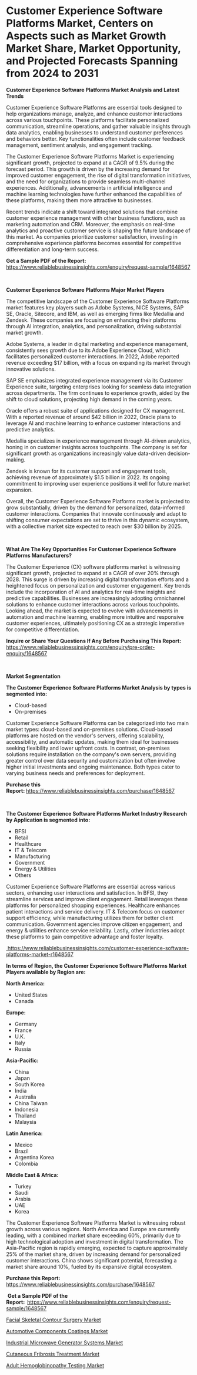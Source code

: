<p><h1>Customer Experience Software Platforms Market, Centers on Aspects such as Market Growth Market Share, Market Opportunity, and Projected Forecasts Spanning from 2024 to 2031</h1></p><p><strong>Customer Experience Software Platforms Market Analysis and Latest Trends</strong></p>
<p><p>Customer Experience Software Platforms are essential tools designed to help organizations manage, analyze, and enhance customer interactions across various touchpoints. These platforms facilitate personalized communication, streamline operations, and gather valuable insights through data analytics, enabling businesses to understand customer preferences and behaviors better. Key functionalities often include customer feedback management, sentiment analysis, and engagement tracking.</p><p>The Customer Experience Software Platforms Market is experiencing significant growth, projected to expand at a CAGR of 9.5% during the forecast period. This growth is driven by the increasing demand for improved customer engagement, the rise of digital transformation initiatives, and the need for organizations to provide seamless multi-channel experiences. Additionally, advancements in artificial intelligence and machine learning technologies have further enhanced the capabilities of these platforms, making them more attractive to businesses.</p><p>Recent trends indicate a shift toward integrated solutions that combine customer experience management with other business functions, such as marketing automation and CRM. Moreover, the emphasis on real-time analytics and proactive customer service is shaping the future landscape of this market. As companies prioritize customer satisfaction, investing in comprehensive experience platforms becomes essential for competitive differentiation and long-term success.</p></p>
<p><strong>Get a Sample PDF of the Report:&nbsp;</strong> <a href="https://www.reliablebusinessinsights.com/enquiry/request-sample/1648567?utm_campaign=39&utm_medium=2&utm_source=Github&utm_content=ia&utm_term=15102024&utm_id=customer-experience-software-platforms">https://www.reliablebusinessinsights.com/enquiry/request-sample/1648567</a></p>
<p>&nbsp;</p>
<p><strong>Customer Experience Software Platforms Major Market Players</strong></p>
<p><p>The competitive landscape of the Customer Experience Software Platforms market features key players such as Adobe Systems, NICE Systems, SAP SE, Oracle, Sitecore, and IBM, as well as emerging firms like Medallia and Zendesk. These companies are focusing on enhancing their platforms through AI integration, analytics, and personalization, driving substantial market growth.</p><p>Adobe Systems, a leader in digital marketing and experience management, consistently sees growth due to its Adobe Experience Cloud, which facilitates personalized customer interactions. In 2022, Adobe reported revenue exceeding $17 billion, with a focus on expanding its market through innovative solutions.</p><p>SAP SE emphasizes integrated experience management via its Customer Experience suite, targeting enterprises looking for seamless data integration across departments. The firm continues to experience growth, aided by the shift to cloud solutions, projecting high demand in the coming years.</p><p>Oracle offers a robust suite of applications designed for CX management. With a reported revenue of around $42 billion in 2022, Oracle plans to leverage AI and machine learning to enhance customer interactions and predictive analytics.</p><p>Medallia specializes in experience management through AI-driven analytics, honing in on customer insights across touchpoints. The company is set for significant growth as organizations increasingly value data-driven decision-making. </p><p>Zendesk is known for its customer support and engagement tools, achieving revenue of approximately $1.5 billion in 2022. Its ongoing commitment to improving user experience positions it well for future market expansion.</p><p>Overall, the Customer Experience Software Platforms market is projected to grow substantially, driven by the demand for personalized, data-informed customer interactions. Companies that innovate continuously and adapt to shifting consumer expectations are set to thrive in this dynamic ecosystem, with a collective market size expected to reach over $30 billion by 2025.</p></p>
<p>&nbsp;</p>
<p><strong>What Are The Key Opportunities For Customer Experience Software Platforms Manufacturers?</strong></p>
<p><p>The Customer Experience (CX) software platforms market is witnessing significant growth, projected to expand at a CAGR of over 20% through 2028. This surge is driven by increasing digital transformation efforts and a heightened focus on personalization and customer engagement. Key trends include the incorporation of AI and analytics for real-time insights and predictive capabilities. Businesses are increasingly adopting omnichannel solutions to enhance customer interactions across various touchpoints. Looking ahead, the market is expected to evolve with advancements in automation and machine learning, enabling more intuitive and responsive customer experiences, ultimately positioning CX as a strategic imperative for competitive differentiation.</p></p>
<p><strong>Inquire or Share Your Questions If Any Before Purchasing This Report:</strong> <a href="https://www.reliablebusinessinsights.com/enquiry/pre-order-enquiry/1648567?utm_campaign=39&utm_medium=2&utm_source=Github&utm_content=ia&utm_term=15102024&utm_id=customer-experience-software-platforms">https://www.reliablebusinessinsights.com/enquiry/pre-order-enquiry/1648567</a></p>
<p>&nbsp;</p>
<p><strong>Market Segmentation</strong></p>
<p><strong>The Customer Experience Software Platforms Market Analysis by types is segmented into:</strong></p>
<p><ul><li>Cloud-based</li><li>On-premises</li></ul></p>
<p><p>Customer Experience Software Platforms can be categorized into two main market types: cloud-based and on-premises solutions. Cloud-based platforms are hosted on the vendor's servers, offering scalability, accessibility, and automatic updates, making them ideal for businesses seeking flexibility and lower upfront costs. In contrast, on-premises solutions require installation on the company's own servers, providing greater control over data security and customization but often involve higher initial investments and ongoing maintenance. Both types cater to varying business needs and preferences for deployment.</p></p>
<p><strong>Purchase this Report:&nbsp;</strong><a href="https://www.reliablebusinessinsights.com/purchase/1648567?utm_campaign=39&utm_medium=2&utm_source=Github&utm_content=ia&utm_term=15102024&utm_id=customer-experience-software-platforms">https://www.reliablebusinessinsights.com/purchase/1648567</a></p>
<p>&nbsp;</p>
<p><strong>The Customer Experience Software Platforms Market Industry Research by Application is segmented into:</strong></p>
<p><ul><li>BFSI</li><li>Retail</li><li>Healthcare</li><li>IT & Telecom</li><li>Manufacturing</li><li>Government</li><li>Energy & Utilities</li><li>Others</li></ul></p>
<p><p>Customer Experience Software Platforms are essential across various sectors, enhancing user interactions and satisfaction. In BFSI, they streamline services and improve client engagement. Retail leverages these platforms for personalized shopping experiences. Healthcare enhances patient interactions and service delivery. IT & Telecom focus on customer support efficiency, while manufacturing utilizes them for better client communication. Government agencies improve citizen engagement, and energy & utilities enhance service reliability. Lastly, other industries adopt these platforms to gain competitive advantage and foster loyalty.</p></p>
<p><a href="https://www.reliablebusinessinsights.com/customer-experience-software-platforms-market-r1648567?utm_campaign=39&utm_medium=2&utm_source=Github&utm_content=ia&utm_term=15102024&utm_id=customer-experience-software-platforms">&nbsp;https://www.reliablebusinessinsights.com/customer-experience-software-platforms-market-r1648567</a></p>
<p><strong>In terms of Region, the Customer Experience Software Platforms Market Players available by Region are:</strong></p>
<p>
    <p> <strong> North America: </strong>
        <ul>
            <li>United States</li>
            <li>Canada</li>
        </ul>
        </p> 
    <p> <strong> Europe: </strong>
        <ul>
            <li>Germany</li>
            <li>France</li>
            <li>U.K.</li>
            <li>Italy</li>
            <li>Russia</li>
        </ul>
        </p> 
    <p> <strong> Asia-Pacific: </strong>
        <ul>
            <li>China</li>
            <li>Japan</li>
            <li>South Korea</li>
            <li>India</li>
            <li>Australia</li>
            <li>China Taiwan</li>
            <li>Indonesia</li>
            <li>Thailand</li>
            <li>Malaysia</li>
        </ul>
        </p> 
    <p> <strong> Latin America: </strong>
        <ul>
            <li>Mexico</li>
            <li>Brazil</li>
            <li>Argentina Korea</li>
            <li>Colombia</li>
        </ul>
        </p> 
    <p> <strong> Middle East & Africa: </strong>
        <ul>
            <li>Turkey</li>
            <li>Saudi</li>
            <li>Arabia</li>
            <li>UAE</li>
            <li>Korea</li>
        </ul>
    </p>
    </p>
<p><p>The Customer Experience Software Platforms Market is witnessing robust growth across various regions. North America and Europe are currently leading, with a combined market share exceeding 60%, primarily due to high technological adoption and investment in digital transformation. The Asia-Pacific region is rapidly emerging, expected to capture approximately 25% of the market share, driven by increasing demand for personalized customer interactions. China shows significant potential, forecasting a market share around 10%, fueled by its expansive digital ecosystem.</p></p>
<p><strong>Purchase this Report: </strong><a href="https://www.reliablebusinessinsights.com/purchase/1648567?utm_campaign=39&utm_medium=2&utm_source=Github&utm_content=ia&utm_term=15102024&utm_id=customer-experience-software-platforms">https://www.reliablebusinessinsights.com/purchase/1648567</a></p>
<p>&nbsp;<strong>Get a Sample PDF of the Report:&nbsp;&nbsp;</strong><a href="https://www.reliablebusinessinsights.com/enquiry/request-sample/1648567?utm_campaign=39&utm_medium=2&utm_source=Github&utm_content=ia&utm_term=15102024&utm_id=customer-experience-software-platforms">https://www.reliablebusinessinsights.com/enquiry/request-sample/1648567</a></p>
<p><strong></strong></p>
<p><p><a href="https://www.linkedin.com/pulse/global-facial-skeletal-contour-surgery-market-product-types-ybfce?trk=public_post_embed_feed-article-content&utm_campaign=39&utm_medium=2&utm_source=Github&utm_content=ia&utm_term=15102024&utm_id=customer-experience-software-platforms">Facial Skeletal Contour Surgery Market</a></p><p><a href="https://github.com/daltondngelvin/Market-Research-Report-List-1/blob/main/automotive-components-coatings-market.md?utm_campaign=39&utm_medium=2&utm_source=Github&utm_content=ia&utm_term=15102024&utm_id=customer-experience-software-platforms">Automotive Components Coatings Market</a></p><p><a href="https://github.com/hegwervaemeruk/Market-Research-Report-List-1/blob/main/industrial-microwave-generator-systems-market.md?utm_campaign=39&utm_medium=2&utm_source=Github&utm_content=ia&utm_term=15102024&utm_id=customer-experience-software-platforms">Industrial Microwave Generator Systems Market</a></p><p><a href="https://www.linkedin.com/pulse/cutaneous-fribrosis-treatment-market-trends-growth-outlook-ocfte?trk=public_post_embed_feed-article-content&utm_campaign=39&utm_medium=2&utm_source=Github&utm_content=ia&utm_term=15102024&utm_id=customer-experience-software-platforms">Cutaneous Fribrosis Treatment Market</a></p><p><a href="https://www.linkedin.com/pulse/navigating-global-adult-hemoglobinopathy-testing-market-from-k9cye?trk=public_post_embed_feed-article-content&utm_campaign=39&utm_medium=2&utm_source=Github&utm_content=ia&utm_term=15102024&utm_id=customer-experience-software-platforms">Adult Hemoglobinopathy Testing Market</a></p></p>